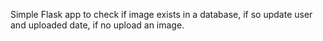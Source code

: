 Simple Flask app to check if image exists in a database, if so update user and uploaded date, if no upload an image.
 
